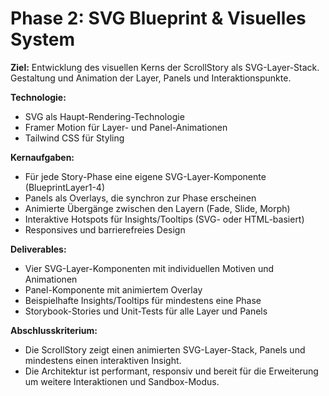 # Phase 2: SVG Blueprint & Visuelles System

**Ziel:** Entwicklung des visuellen Kerns der ScrollStory als SVG-Layer-Stack. Gestaltung und Animation der Layer, Panels und Interaktionspunkte.

**Technologie:**
- SVG als Haupt-Rendering-Technologie
- Framer Motion für Layer- und Panel-Animationen
- Tailwind CSS für Styling

**Kernaufgaben:**
- Für jede Story-Phase eine eigene SVG-Layer-Komponente (BlueprintLayer1-4)
- Panels als Overlays, die synchron zur Phase erscheinen
- Animierte Übergänge zwischen den Layern (Fade, Slide, Morph)
- Interaktive Hotspots für Insights/Tooltips (SVG- oder HTML-basiert)
- Responsives und barrierefreies Design

**Deliverables:**
- Vier SVG-Layer-Komponenten mit individuellen Motiven und Animationen
- Panel-Komponente mit animiertem Overlay
- Beispielhafte Insights/Tooltips für mindestens eine Phase
- Storybook-Stories und Unit-Tests für alle Layer und Panels

**Abschlusskriterium:**
- Die ScrollStory zeigt einen animierten SVG-Layer-Stack, Panels und mindestens einen interaktiven Insight.
- Die Architektur ist performant, responsiv und bereit für die Erweiterung um weitere Interaktionen und Sandbox-Modus.